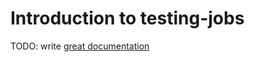 # Introduction to testing-jobs

TODO: write [great documentation](http://jacobian.org/writing/what-to-write/)
